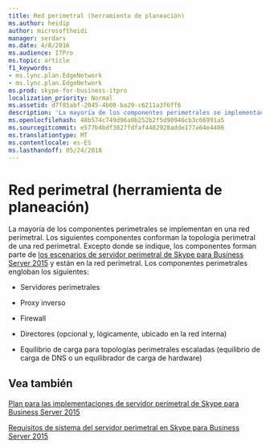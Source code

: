 ```yaml
---
title: Red perimetral (herramienta de planeación)
ms.author: heidip
author: microsoftheidi
manager: serdars
ms.date: 4/8/2016
ms.audience: ITPro
ms.topic: article
f1_keywords:
- ms.lync.plan.EdgeNetwork
- ms.lync.plan.EdgeNetwork
ms.prod: skype-for-business-itpro
localization_priority: Normal
ms.assetid: d7f85abf-2045-4b08-ba29-c6211a3f6ff6
description: 'La mayoría de los componentes perimetrales se implementan en una red perimetral. Los siguientes componentes conforman la topología perimetral de una red perimetral. Excepto donde se indique, los componentes forman parte de los escenarios de servidor perimetral de Skype para Business Server 2015 y están en la red perimetral. Los componentes perimetrales engloban los siguientes:'
ms.openlocfilehash: 48b574c749d96a0b252b2f5d90946cb3c66991a5
ms.sourcegitcommit: e577b4bdf3827fdfaf4482928adde177a64e4406
ms.translationtype: MT
ms.contentlocale: es-ES
ms.lasthandoff: 05/24/2018
---
```

# <a name="edge-network-planning-tool"></a>Red perimetral (herramienta de planeación)
 
La mayoría de los componentes perimetrales se implementan en una red perimetral. Los siguientes componentes conforman la topología perimetral de una red perimetral. Excepto donde se indique, los componentes forman parte de [los escenarios de servidor perimetral de Skype para Business Server 2015](../../plan-your-deployment/edge-server-deployments/scenarios.md) y están en la red perimetral. Los componentes perimetrales engloban los siguientes:
  
- Servidores perimetrales
    
- Proxy inverso
    
- Firewall
    
- Directores (opcional y, lógicamente, ubicado en la red interna)
    
- Equilibrio de carga para topologías perimetrales escaladas (equilibrio de carga de DNS o un equilibrador de carga de hardware)
    
## <a name="see-also"></a>Vea también

#### 

[Plan para las implementaciones de servidor perimetral de Skype para Business Server 2015](../../plan-your-deployment/edge-server-deployments/edge-server-deployments.md)
  
[Requisitos de sistema del servidor perimetral en Skype para Business Server 2015](../../plan-your-deployment/edge-server-deployments/system-requirements.md)

